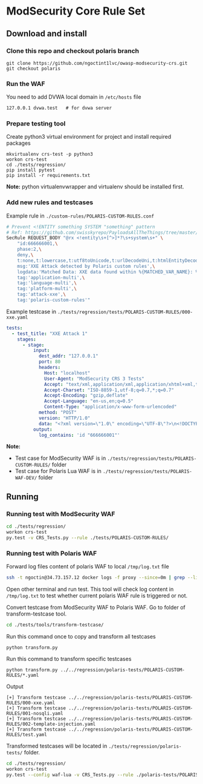 # ModSecurity Core Rule Set

## Download and install

### Clone this repo and checkout polaris branch

```
git clone https://github.com/ngoctint1lvc/owasp-modsecurity-crs.git
git checkout polaris
```

### Run the WAF

You need to add DVWA local domain in `/etc/hosts` file
```txt
127.0.0.1 dvwa.test   # for dvwa server
```

### Prepare testing tool

Create python3 virtual environment for project and install required packages

```
mkvirtualenv crs-test -p python3
workon crs-test
cd ./tests/regression/
pip install pytest
pip install -r requirements.txt
```

**Note:** python virtualenvwrapper and virtualenv should be installed first.

### Add new rules and testcases

Example rule in `./custom-rules/POLARIS-CUSTOM-RULES.conf`

```bash
# Prevent <!ENTITY something SYSTEM "something" pattern
# Ref: https://github.com/swisskyrepo/PayloadsAllTheThings/tree/master/XXE%20Injection#exploiting-xxe-to-retrieve-files
SecRule REQUEST_BODY "@rx <!entity\s+[^>]*?\s+system\s+" \
    "id:666666001,\
    phase:2,\
    deny,\
    t:none,t:lowercase,t:utf8toUnicode,t:urlDecodeUni,t:htmlEntityDecode,t:removeNulls,\
    msg:'XXE Attack detected by Polaris custom rules',\
    logdata:'Matched Data: XXE data found within %{MATCHED_VAR_NAME}: %{MATCHED_VAR}',\
    tag:'application-multi',\
    tag:'language-multi',\
    tag:'platform-multi',\
    tag:'attack-xxe',\
    tag:'polaris-custom-rules'"
```

Example testcase in `./tests/regression/tests/POLARIS-CUSTOM-RULES/000-xxe.yaml`

```yaml
tests:
  - test_title: "XXE Attack 1"
    stages:
      - stage:
          input:
            dest_addr: "127.0.0.1"
            port: 80
            headers:
              Host: "localhost"
              User-Agent: "ModSecurity CRS 3 Tests"
              Accept: "text/xml,application/xml,application/xhtml+xml,text/html;q=0.9,text/plain;q=0.8,image/png,*/*;q=0.5"
              Accept-Charset: "ISO-8859-1,utf-8;q=0.7,*;q=0.7"
              Accept-Encoding: "gzip,deflate"
              Accept-Language: "en-us,en;q=0.5"
              Content-Type: "application/x-www-form-urlencoded"
            method: "POST"
            version: "HTTP/1.0"
            data: "<?xml version=\"1.0\" encoding=\"UTF-8\"?>\n<!DOCTYPE foo [ <!ENTITY xxe SYSTEM \"file:///etc/passwd\"> ]>\n<stockCheck><productId>&xxe;</productId></stockCheck>"
          output:
            log_contains: 'id "666666001"'
```

**Note:**
- Test case for ModSecurity WAF is in `./tests/regression/tests/POLARIS-CUSTOM-RULES/` folder
- Test case for Polaris Lua WAF is in `./tests/regression/tests/POLARIS-WAF-DEV/` folder

## Running

### Running test with ModSecurity WAF
```bash
cd ./tests/regression/
workon crs-test
py.test -v CRS_Tests.py --rule ./tests/POLARIS-CUSTOM-RULES/
```

### Running test with Polaris WAF

Forward log files content of polaris WAF to local `/tmp/log.txt` file
```bash
ssh -t ngoctin@34.73.157.12 docker logs -f proxy --since=0m | grep --line-buffered -P '.*?tin.acbpro.com' > /tmp/log.txt
```

Open other terminal and run test. This tool will check log content in `/tmp/log.txt` to test whether current polaris WAF rule is triggered or not.

Convert testcase from ModSecurity WAF to Polaris WAF. Go to folder of transform-testcase tool.
```bash
cd ./tests/tools/transform-testcase/
```

Run this command once to copy and transform all testcases
```
python transform.py
```

Run this command to transform specific testcases
```
python transform.py ../../regression/polaris-tests/POLARIS-CUSTOM-RULES/*.yaml
```

Output
```
[+] Transform testcase ../../regression/polaris-tests/POLARIS-CUSTOM-RULES/000-xxe.yaml
[+] Transform testcase ../../regression/polaris-tests/POLARIS-CUSTOM-RULES/001-nosqli.yaml
[+] Transform testcase ../../regression/polaris-tests/POLARIS-CUSTOM-RULES/002-template-injection.yaml
[+] Transform testcase ../../regression/polaris-tests/POLARIS-CUSTOM-RULES/test.yaml
```

Transformed testcases will be located in `./tests/regression/polaris-tests/` folder.

```bash
cd ./tests/regression/
workon crs-test
py.test --config waf-lua -v CRS_Tests.py --rule ./polaris-tests/POLARIS-CUSTOM-RULES/
```